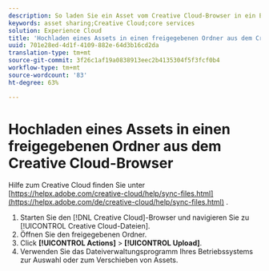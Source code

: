 ```yaml
---
description: So laden Sie ein Asset vom Creative Cloud-Browser in ein Experience Cloud in einen freigegebenen Ordner hoch.
keywords: asset sharing;Creative Cloud;core services
solution: Experience Cloud
title: 'Hochladen eines Assets in einen freigegebenen Ordner aus dem Creative Cloud-Browser '
uuid: 701e28ed-4d1f-4109-882e-64d3b16cd2da
translation-type: tm+mt
source-git-commit: 3f26c1af19a0838913eec2b4135304f5f3fcf0b4
workflow-type: tm+mt
source-wordcount: '83'
ht-degree: 63%

---
```



# Hochladen eines Assets in einen freigegebenen Ordner aus dem Creative Cloud-Browser

Hilfe zum Creative Cloud finden Sie unter [https://helpx.adobe.com/creative-cloud/help/sync-files.html](https://helpx.adobe.com/de/creative-cloud/help/sync-files.html) .

1. Starten Sie den [!DNL Creative Cloud]-Browser und navigieren Sie zu [!UICONTROL Creative Cloud-Dateien].
1. Öffnen Sie den freigegebenen Ordner.
1. Click **[!UICONTROL Actions]** > **[!UICONTROL Upload]**.
1. Verwenden Sie das Dateiverwaltungsprogramm Ihres Betriebssystems zur Auswahl oder zum Verschieben von Assets.
